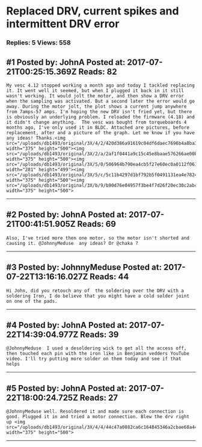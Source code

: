 # Replaced DRV, current spikes and intermittent DRV error

### Replies: 5 Views: 558

## \#1 Posted by: JohnA Posted at: 2017-07-21T00:25:15.369Z Reads: 82

```
My vesc 4.12 stopped working a month ago and today I tackled replacing it. It went well it seemed, but when I plugged it back in it still wasn't working. It would jolt the motor, and then show a DRV error when the sampling was activated. But a second later the error would go away. During the motor jolt, the plot shows a current jump anywhere from 7amps-57 amps. I'm hoping the new DRV isn't fried yet, but there is obviously an underlying problem. I reloaded the firmware (4.18) and it didn't change anything.  The vesc was bought from torqueboards 4 months ago, I've only used it in BLDC. Attached are pictures, before replacement, after and a picture of the graph. Let me know if you have any ideas! Thanks.<img src="/uploads/db1493/original/3X/4/2/420d386a91619c04df6daec7696b4a8ba3616bc7.JPG" width="375" height="500"><img src="/uploads/db1493/original/3X/2/a/2af1f0441a9c15c45e8baae576266ae00b78a7ba.JPG" width="375" height="500"><img src="/uploads/db1493/original/3X/5/0/506964b790ea4cb5f27e60ec0a0112f061224d81.jpg" width="281" height="499"><img src="/uploads/db1493/original/3X/5/c/5c11b4297d1bf792b5f0491131ea4e7824e8dd16.JPG" width="375" height="500"><img src="/uploads/db1493/original/3X/b/9/b90d76e04957f3be4f7d26f20ec30c2abc54b569.JPG" width="375" height="500">
```

---
## \#2 Posted by: JohnA Posted at: 2017-07-21T00:41:51.905Z Reads: 69

```
Also, I've tried more then one motor, so the motor isn't shorted and causing it. @JohnnyMeduse  any ideas? Or @chaka ?
```

---
## \#3 Posted by: JohnnyMeduse Posted at: 2017-07-22T13:16:16.027Z Reads: 44

```
Hi John, did you retouch any of  the soldering over the DRV with a soldering Iron, I do believe that you might have a cold solder joint on one of the pads.
```

---
## \#4 Posted by: JohnA Posted at: 2017-07-22T14:39:04.977Z Reads: 39

```
@JohnnyMeduse  I used a desoldering wick to get all the access off, then touched each pin with the iron like in Benjamin vedders YouTube video. I'll try putting more solder on them today and see if that helps
```

---
## \#5 Posted by: JohnA Posted at: 2017-07-22T18:00:24.725Z Reads: 27

```
@JohnnyMeduse well. Resoldered it and made sure each connection is good. Plugged it in and tried a motor connection. Blew the drv right up <img src="/uploads/db1493/original/3X/4/4/44c47a0882ca6c164845346a2cbae68a44ab5494.JPG" width="375" height="500">
```

---
